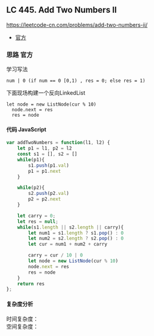 ## LC 445. Add Two Numbers II
https://leetcode-cn.com/problems/add-two-numbers-ii/
- [官方](#思路-官方)

### 思路 官方
学习写法
```
num | 0 (if num == 0 [0,1) , res = 0; else res = 1)

```

下面现场构建一个反向LinkedList
```
let node = new ListNode(cur % 10)
  node.next = res
  res = node
```

#### 代码 JavaScript

```JavaScript
var addTwoNumbers = function(l1, l2) {
    let p1 = l1, p2 = l2
    const s1 = [], s2 = []
    while(p1){
        s1.push(p1.val)
        p1 = p1.next
    }

    while(p2){
        s2.push(p2.val)
        p2 = p2.next
    }

    let carry = 0;
    let res = null;
    while(s1.length || s2.length || carry){
        let num1 = s1.length ? s1.pop() : 0
        let num2 = s2.length ? s2.pop() : 0
        let cur = num1 + num2 + carry

        carry = cur / 10 | 0
        let node = new ListNode(cur % 10)
        node.next = res
        res = node
    }
    return res
};

```

#### 复杂度分析
时间复杂度： </br>
空间复杂度：